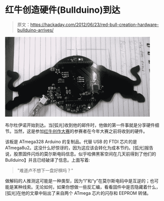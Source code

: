 # 红牛创造硬件(Bullduino)到达

> 原文：<https://hackaday.com/2012/06/23/red-bull-creation-hardware-bullduino-arrives/>

![](img/5c11cfbbbd322d5843c909fcd8d4a5fb.png "bullduino")

布尔杜伊诺开始到达。当[弧光]收到他的邮件时，他做的第一件事就是分享硬件细节。当然，这是参加[红牛创作大赛](http://hackaday.com/2012/06/15/redbulls-new-creation-contest-comes-to-your-workshop/)的参赛者在今年大赛之前将收到的硬件。

该板是 ATmega328 Arduino 的复制品。代替 USB 的 FTDI 芯片的是 ATmega8u2。这没什么好惊讶的，因为这应该会转化为成本节约。[弧光]报告说，股票固件闪烁的莫尔斯电码信息。似乎哈佛黑客空间在几天前得到了他们的 Bullduino】并且已经破译了信息。上面写着:

> "难道卢不想下一盘好棋吗？"

做解码的人推测这可能是一种类型，因为“l”和“y”在莫尔斯电码中是互逆的；也可能是某种线索。无论如何，如果你想做一些反汇编，看看固件中是否隐藏着什么，[弧光]在他的文章中贴出了来自两个 ATmega 芯片的闪存和 EEPROM 转储。